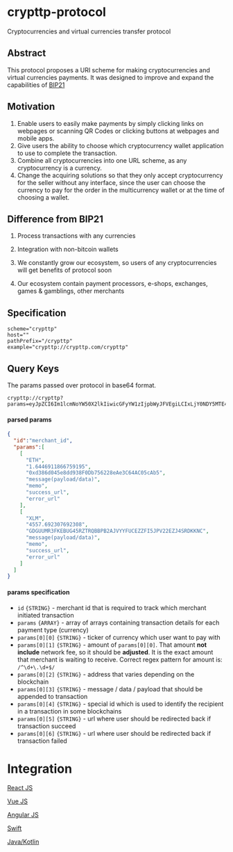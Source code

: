 # crypttp-protocol
Cryptocurrencies and virtual currencies transfer protocol

## Abstract

This protocol proposes a URI scheme for making cryptocurrencies and virtual currencies payments.
It was designed to improve and expand the capabilities of [BIP21](https://github.com/bitcoin/bips/edit/master/bip-0021.mediawiki) 

## Motivation
1. Enable users to easily make payments by simply clicking links on webpages or scanning QR Codes or clicking buttons at webpages and mobile apps.
2. Give users the ability to choose which cryptocurrency wallet application to use to complete the transaction.
3. Combine all cryptocurrencies into one URL scheme, as any cryptocurrency is a currency.
4. Change the acquiring solutions so that they only accept cryptocurrency for the seller without any interface, since the user can choose the currency to pay for the order in the multicurrency wallet or at the time of choosing a wallet.

## Difference from BIP21

1. Process transactions with any currencies

2. Integration with non-bitcoin wallets

3. We constantly grow our ecosystem, so users of any cryptocurrencies will get benefits of protocol soon

4. Our ecosystem contain payment processors, e-shops, exchanges, games & gamblings, other merchants

## Specification
```
scheme="crypttp"
host=""
pathPrefix="/crypttp"
example="crypttp://crypttp.com/crypttp"
```

## Query Keys

The params passed over protocol in base64 format.
```
crypttp://crypttp?params=eyJpZCI6Im1lcmNoYW50X2lkIiwicGFyYW1zIjpbWyJFVEgiLCIxLjY0NDY5MTE4NjY3NTkxOTUiLCIweGQzODZkMDQ1ZThkZDkzOEYwRGI3NTYyMjhlQWUzQzY0QUMwNWNBYjUiLCJtZXNzYWdlKHBheWxvYWQvZGF0YSkiLCJtZW1vIiwic3VjY2Vzc191cmwiLCJlcnJvcl91cmwiXSxbIlhMTSIsIjQ1NTcuNjkyMzA3NjkyMzA4IiwiR0RHVVVNUjNGS0VCVUc0NVJaVFJRQkJQQjJBSlZZWUZVQ0VaWkZJNUpQVjIyRVpKNFNSREtLTkMiLCJtZXNzYWdlKHBheWxvYWQvZGF0YSkiLCJtZW1vIiwic3VjY2Vzc191cmwiLCJlcnJvcl91cmwiXV19
```

#### parsed params
```JSON
{
  "id":"merchant_id",
  "params":[
    [
      "ETH",
      "1.6446911866759195",
      "0xd386d045e8dd938F0Db756228eAe3C64AC05cAb5",
      "message(payload/data)",
      "memo",
      "success_url",
      "error_url"
    ],
    [
      "XLM",
      "4557.692307692308",
      "GDGUUMR3FKEBUG45RZTRQBBPB2AJVYYFUCEZZFI5JPV22EZJ4SRDKKNC",
      "message(payload/data)",
      "memo",
      "success_url",
      "error_url"
    ]
  ]
}
```

#### params specification

* `id` `{STRING}` - merchant id that is required to track which merchant initiated transaction
* `params` `{ARRAY}` - array of arrays containing transaction details for each payment type (currency)
* `params[0][0]` `{STRING}` - ticker of currency which user want to pay with
* `params[0][1]` `{STRING}` - amount of `params[0][0]`. That amount **not include** network fee, so it should be **adjusted**. It is the exact amount that merchant is waiting to receive. 
Correct regex pattern for amount is: `/^\d+\.\d+$/`
* `params[0][2]` `{STRING}` - address that varies depending on the blockchain
* `params[0][3]` `{STRING}` - message / data / payload that should be appended to transaction
* `params[0][4]` `{STRING}` - special id which is used to identify the recipient in a transaction in some blockchains
* `params[0][5]` `{STRING}` - url where user should be redirected back if transaction succeed
* `params[0][6]` `{STRING}` - url where user should be redirected back if transaction failed

# Integration

[React JS](https://github.com/Crypttp/crypttp-react)

[Vue JS](https://github.com/Crypttp/crypttp-vue) 

[Angular JS](https://github.com/Crypttp/crypttp-angular) 

[Swift](https://github.com/Crypttp/crypttp-ios-sdk) 

[Java/Kotlin](https://github.com/Crypttp/crypttp-android-sdk) 
